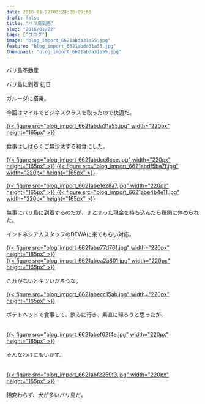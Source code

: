 ```yaml
---
date: 2016-01-22T03:24:20+09:00
draft: false
title: "バリ島到着"
slug: "2016/01/22"
tags: ["ブログ"]
image: "blog_import_6621abda31a55.jpg"
feature: "blog_import_6621abda31a55.jpg"
thumbnail: "blog_import_6621abda31a55.jpg"
---
```

バリ島不動産<br/><br/>バリ島に到着 初日<br/><br/>ガルーダに搭乗。<br/><br/>今回はマイルでビジネスクラスを取ったので快適だ。<br/><br/><a href="blog_import_6621abdb7062d.jpg">{{< figure src="blog_import_6621abda31a55.jpg" width="220px" height="165px" >}}</a><br/><br/>食事はしばらくご無沙汰する和食にした。<br/><br/><a href="blog_import_6621abde07760.jpg">{{< figure src="blog_import_6621abdcc6cce.jpg" width="220px" height="165px" >}}</a>  <a href="blog_import_6621abe0917c9.jpg">{{< figure src="blog_import_6621abdf5ba7f.jpg" width="220px" height="165px" >}}</a><br/><br/><a href="blog_import_6621abe32402e.jpg">{{< figure src="blog_import_6621abe1e28a7.jpg" width="220px" height="165px" >}}</a> <a href="blog_import_6621abe5ee5d3.jpg">{{< figure src="blog_import_6621abe4b4e11.jpg" width="220px" height="165px" >}}</a><br/><br/>無事にバリ島に到着するのだが、まとまった現金を持ち込んだら税関に停められた。<br/><br/>インドネシア人スタッフのDEWAに来てもらい対応。<br/><br/><a href="blog_import_6621abe8b641d.jpg">{{< figure src="blog_import_6621abe77d761.jpg" width="220px" height="165px" >}}</a> <br/><a href="blog_import_6621abeb6a907.jpg">{{< figure src="blog_import_6621abea2a801.jpg" width="220px" height="165px" >}}</a><br/><br/>これがないとキツいだろうな。<br/><br/><a href="blog_import_6621abee05a71.jpg">{{< figure src="blog_import_6621abecc15ab.jpg" width="220px" height="165px" >}}</a><br/><br/>ポテトヘッドで食事して、飲みに行き、素直に帰ろうと思ったが、<br/><br/><br/><a href="blog_import_6621abf096e89.jpg">{{< figure src="blog_import_6621abef62f4e.jpg" width="220px" height="165px" >}}</a><br/><br/>そんなわけにもいかず。<br/><br/><br/><a href="blog_import_6621abf35d264.jpg">{{< figure src="blog_import_6621abf2259f3.jpg" width="220px" height="165px" >}}</a><br/><br/>相変わらず、犬が多いバリ島だ。<br/>

